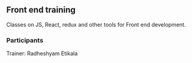 ## Front end training

Classes on JS, React, redux and other tools for Front end development.

### Participants

Trainer: Radheshyam Etikala
